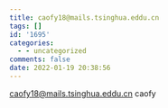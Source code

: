 ```yaml
---
title: caofy18@mails.tsinghua.eddu.cn
tags: []
id: '1695'
categories:
  - - uncategorized
comments: false
date: 2022-01-19 20:38:56
---
```


caofy18@mails.tsinghua.eddu.cn caofy